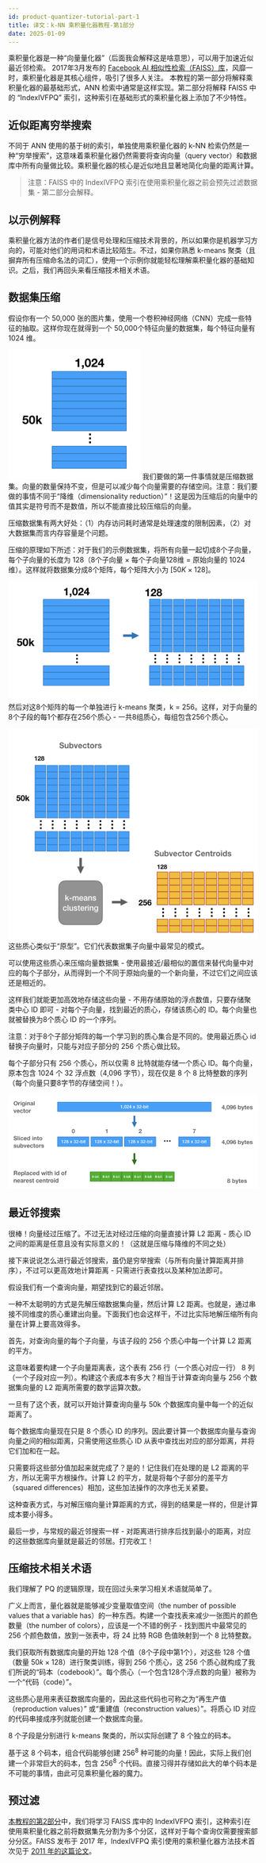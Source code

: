 ```yaml
---
id: product-quantizer-tutorial-part-1
title: 译文：k-NN 乘积量化器教程-第1部分
date: 2025-01-09
---
```


乘积量化器是一种“向量量化器”（后面我会解释这是啥意思），可以用于加速近似最近邻检索。
2017年3月发布的 [Facebook AI 相似性检索（FAISS）库](https://code.facebook.com/posts/1373769912645926/faiss-a-library-for-efficient-similarity-search/)，风靡一时，乘积量化器是其核心组件，吸引了很多人关注。
本教程的第一部分将解释乘积量化器的最基础形式，ANN 检索中通常是这样实现。第二部分将解释 FAISS 中的 “IndexIVFPQ” 索引，这种索引在基础形式的乘积量化器上添加了不少特性。

## 近似距离穷举搜索

不同于 ANN 使用的基于树的索引，单独使用乘积量化器的 k-NN 检索仍然是一种“穷举搜索”，这意味着乘积量化器仍然需要将查询向量（query vector）和数据库中所有向量做比较。乘积量化器的核心是近似地且显著地简化向量的距离计算。

>注意：FAISS 中的 IndexIVFPQ 索引在使用乘积量化器之前会预先过滤数据集 - 第二部分会解释。

## 以示例解释

乘积量化器方法的作者们是信号处理和压缩技术背景的，所以如果你是机器学习方向的，可能对他们的用词和术语比较陌生。不过，如果你熟悉 k-means 聚类（且摒弃所有压缩命名法的词汇），使用一个示例你就能轻松理解乘积量化器的基础知识。之后，我们再回头来看压缩技术相关术语。

## 数据集压缩

假设你有一个 50,000 张的图片集，使用一个卷积神经网络（CNN）完成一些特征的抽取。这样你现在就得到一个 50,000个特征向量的数据集，每个特征向量有 1024 维。

![image_vectors.png|300](../assets/image_vectors.png)
我们要做的第一件事情就是压缩数据集。向量的数量保持不变，但是可以减少每个向量需要的存储空间。注意：我们要做的事情不同于“降维（dimensionality reduction）”！这是因为压缩后的向量中的值其实是符号而不是数值，所以不能直接比较压缩后的向量。

压缩数据集有两大好处：（1）内存访问耗时通常是处理速度的限制因素，（2）对大数据集而言内存容量是个问题。

压缩的原理如下所述：对于我们的示例数据集，将所有向量一起切成8个子向量，每个子向量的长度为 128（8个子向量 $\times$ 每个子向量128维 = 原始向量的 1024 维）。这样就将数据集分成8个矩阵，每个矩阵大小为 $[50K \times 128]$。

![vector_slice.png|500](../assets/vector_slice.png)
然后对这8个矩阵的每一个单独进行 k-means 聚类，k = 256。这样，对于向量的8个子段的每1个都存在256个质心 - 一共8组质心，每组包含256个质心。

![kmeans_clustering.png|500](../assets/kmeans_clustering.png)
这些质心类似于“原型”。它们代表数据集子向量中最常见的模式。

可以使用这些质心来压缩向量数据集 - 使用最接近/最相似的置信来替代向量中对应的每个子部分，从而得到一个不同于原始向量的一个新向量，不过它们之间应该还是相近的。

这样我们就能更加高效地存储这些向量 - 不用存储原始的浮点数值，只要存储聚类中心 ID 即可 - 对每个子向量，找到最近的质心，存储该质心的 ID。每个向量也就被替换为8个质心 ID 的一个序列。

注意：对于8个子部分矩阵的每一个学习到的质心集合是不同的。使用最近质心 id 替换子向量时，只能与对应子部分的 256 个质心做比较。

每个子部分只有 256 个质心，所以仅需 8 比特就能存储一个质心 ID。每个向量，原本包含 1024 个 32 浮点数（4,096 字节），现在仅是 8 个 8 比特整数的序列（每个向量只要8字节的存储空间！）。

![compression.png](../assets/compression.png)

## 最近邻搜索

很棒！向量经过压缩了。不过无法对经过压缩的向量直接计算 L2 距离 - 质心 ID 之间的距离是任意且没有实际意义的！（这就是压缩与降维的不同之处）

接下来说说怎么进行最近邻搜索，虽仍是穷举搜索（与所有向量计算距离并排序），不过可以更高效地计算距离 - 只需进行表查找以及某种加法即可。

假设我们有一个查询向量，期望找到它的最近邻居。

一种不太聪明的方式是先解压缩数据集向量，然后计算 L2 距离。也就是，通过串接不同维度的质心重建出向量。下面我们也会这样干，不过比实际地解压缩所有向量在计算上要高效得多。

首先，对查询向量的每个子向量，与该子段的 256 个质心中每一个计算 L2 距离的平方。

这意味着要构建一个子向量距离表，这个表有 256 行（一个质心对应一行） 8 列（一个子段对应一列）。构建这个表成本有多大？相当于计算查询向量与 256 个数据集向量的 L2 距离所需要的数学运算次数。

一旦有了这个表，就可以开始计算查询向量与 50k 个数据库向量中每一个的近似距离了。

每个数据库向量现在只是 8 个质心  ID 的序列。因此要计算一个数据库向量与查询向量之间的相似距离，只需使用这些质心 ID 从表中查找出对应的部分距离，并将它们加和在一起。

只需要将这些部分值加起来就完成了？是的！记住我们在处理的是 L2 距离的平方，所以无需平方根操作。计算 L2 的平方，就是将每个子部分的差平方（squared differences）相加，这些加法操作的次序也无关紧要。

这种查表方式，与对解压缩向量计算距离的方式，得到的结果是一样的，但是计算成本要小得多。

最后一步，与常规的最近邻搜索一样 - 对距离进行排序后找到最小的距离，对应的这些数据库向量就是最近的邻居。打完收工！

## 压缩技术相关术语

我们理解了 PQ 的逻辑原理，现在回过头来学习相关术语就简单了。

广义上而言，量化器就是能够减少变量取值空间（the number of possible values that a variable has）的一种东西。构建一个查找表来减少一张图片的颜色数量（the number of colors），应该是一个不错的例子 - 找到图片中最常见的 256 个颜色数值，放到一张表中，将 24 比特 RGB 色值映射到一个 8 比特整数。

我们获取所有数据库向量的开始 128 个值（8个子段中第1个），对这些 128 个值（数量 $50k \times 128$）进行聚类训练，得到 256 个质心，这 256 个质心就构成了我们所说的“码本（codebook）”。每个质心（一个包含128个浮点数的向量）被称为一个“代码（code）”。

这些质心是用来表征数据库向量的，因此这些代码也可称之为“再生产值（reproduction values）” 或“重建值（reconstruction values）”。将质心 ID 对应的代码串接成序列就能创建一个数据库向量。

8 个子段是分别进行 k-means 聚类的，所以实际创建了 8 个独立的码本。

基于这 8 个码本，组合代码能够创建 $256^8$ 种可能的向量！因此，实际上我们创建一个非常巨大的码本，包含 $256^8$ 个代码。直接习得并存储如此大的单个码本是不可能的事情，由此可见乘积量化器的魔力。

## 预过滤

[本教程的第2部分](http://mccormickml.com/2017/10/22/product-quantizer-tutorial-part-2/)中，我们将学习 FAISS 库中的 IndexIVFPQ 索引，这种索引在使用乘积量化器之前将数据集先分割为多个分区，这样对于每个查询仅需要搜索部分分区。FAISS 发布于 2017 年，IndexIVFPQ 索引使用的乘积量化器方法技术首次见于 [2011 年的这篇论文](https://www.irisa.fr/texmex/people/jegou/papers/jegou_searching_with_quantization.pdf)。
